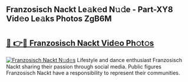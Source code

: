 ## Franzosisch Nackt Le𝚊k𝚎d N𝚞𝚍e - Part-XY8 Vid𝚎o Le𝚊ks Photos ZgB6M

# <h2><a href="http://fb8ljp.evod.top/?m=Franzosisch+Nackt">🔗 👉🔴 Franzosisch Nackt Vid𝚎o Ph𝚘t𝚘s</a></h2>

[![Franzosisch Nackt N𝚞d𝚎s](https://i.imgur.com/8V9OHl7.gif)](http://fb8ljp.evod.top/?m=Franzosisch+Nackt)
Lifestyle and dance enthusiast Franzosisch Nackt sharing their passion through social media. Public figures Franzosisch Nackt have a responsibility to represent their communities. 

